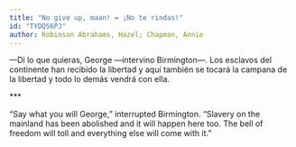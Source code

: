 ```yaml
---
title: "No give up, maan! = ¡No te rindas!"
id: "TYDQS6PJ"
author: Robinson Abrahams, Hazel; Chapman, Annie
---
```

<div data-schema-version="8"><p>—Di lo que quieras, George —intervino Birmington—. Los esclavos del continente han recibido la libertad y aquí también se tocará la campana de la libertad y todo lo demás vendrá con ella.</p> <p>***</p> <p> “Say what you will George,” interrupted Birmington. “Slavery on the mainland has been abolished and it will happen here too. The bell of freedom will toll and everything else will come with it.”</p> </div>